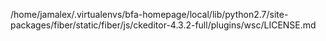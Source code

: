 /home/jamalex/.virtualenvs/bfa-homepage/local/lib/python2.7/site-packages/fiber/static/fiber/js/ckeditor-4.3.2-full/plugins/wsc/LICENSE.md